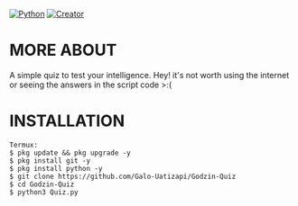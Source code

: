 [![Python](https://img.shields.io/badge/Language-Python%20-green.svg)](https://www.python.org)
[![Creator](https://img.shields.io/badge/Creator-Kaio%20-red.svg)](https://www.python.org)



# MORE ABOUT
A simple quiz to test your intelligence. Hey! it's not worth using the internet or seeing the answers in the script code >:(
# INSTALLATION
```
Termux:
$ pkg update && pkg upgrade -y
$ pkg install git -y
$ pkg install python -y
$ git clone https://github.com/Galo-Uatizapi/Godzin-Quiz
$ cd Godzin-Quiz
$ python3 Quiz.py
```
